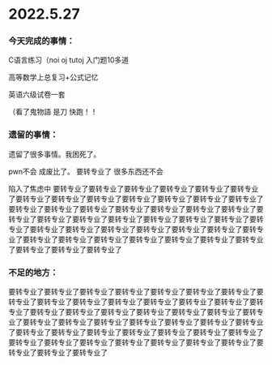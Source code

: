 # 2022.5.27

### 今天完成的事情：

C语言练习（noi oj tutoj 入门题10多道

高等数学上总复习+公式记忆

英语六级试卷一套

（看了鬼物語 是刀 快跑！！

### 遗留的事情：

遗留了很多事情。我困死了。

pwn不会 成废比了。 要转专业了 很多东西还不会 

陷入了焦虑中 要转专业了要转专业了要转专业了要转专业了要转专业了要转专业了要转专业了要转专业了要转专业了要转专业了要转专业了要转专业了要转专业了要转专业了要转专业了要转专业了要转专业了要转专业了要转专业了要转专业了要转专业了要转专业了要转专业了要转专业了要转专业了要转专业了要转专业了要转专业了要转专业了要转专业了要转专业了要转专业了要转专业了要转专业了要转专业了要转专业了要转专业了要转专业了要转专业了要转专业了要转专业了要转专业了要转专业了要转专业了要转专业了

### 不足的地方：

要转专业了要转专业了要转专业了要转专业了要转专业了要转专业了要转专业了要转专业了要转专业了要转专业了要转专业了要转专业了要转专业了要转专业了要转专业了要转专业了要转专业了要转专业了要转专业了要转专业了要转专业了要转专业了要转专业了要转专业了要转专业了要转专业了要转专业了要转专业了要转专业了要转专业了要转专业了要转专业了要转专业了要转专业了要转专业了要转专业了要转专业了要转专业了要转专业了要转专业了要转专业了要转专业了要转专业了要转专业了要转专业了要转专业了

